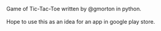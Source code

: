 

Game of Tic-Tac-Toe written by @gmorton in python.
<br>
<br>
Hope to use this as an idea for an app in google play store.